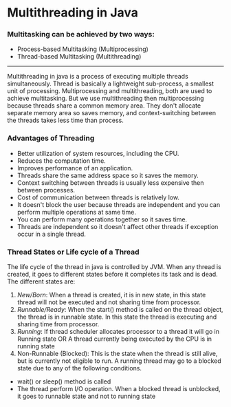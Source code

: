 # Multithreading in Java
### Multitasking can be achieved by two ways:
* Process-based Multitasking (Multiprocessing)
* Thread-based Multitasking (Multithreading)
--------------------------------------------------------------------------------------
Multithreading in java is a process of executing multiple threads simultaneously.
Thread is basically a lightweight sub-process, a smallest unit of processing.
Multiprocessing and multithreading, both are used to achieve multitasking.
But we use multithreading then multiprocessing because threads share a common
memory area. They don't allocate separate memory area so saves memory, and
context-switching between the threads takes less time than process. 
### Advantages of Threading
* Better utilization of system resources, including the CPU.
* Reduces the computation time.
* Improves performance of an application.
* Threads share the same address space so it saves the memory.
* Context switching between threads is usually less expensive then between processes.
* Cost of communication between threads is relatively low.
* It doesn't block the user because threads are independent and you can perform multiple operations at same time.
*  You can perform many operations together so it saves time.
* Threads are independent so it doesn't affect other threads if exception occur in a single thread.
### Thread States or Life cycle of a Thread
The life cycle of the thread in java is controlled by JVM. When any thread is created,
it goes to different states before it completes its task and is dead. The different states
are:
1) *New/Born*: When a thread is created, it is in new state, in this state thread will
not be executed and not sharing time from processor.
2) *Runnable/Ready*: When the start() method is called on the thread object, the
thread is in runnable state. In this state the thread is executing and sharing time from
processor.
3) *Running*: If thread scheduler allocates processor to a thread it will go in Running
state OR A thread currently being executed by the CPU is in running state
4) Non-Runnable (Blocked): This is the state when the thread is still alive, but is
currently not eligible to run. A running thread may go to a blocked state due to any
of the following conditions.
* wait() or sleep() method is called
* The thread perform I/O operation.
When a blocked thread is unblocked, it goes to runnable state and not to running
state
